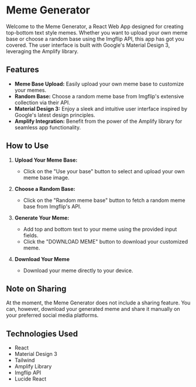 # Meme Generator

Welcome to the Meme Generator, a React Web App designed for creating top-bottom text style memes. Whether you want to upload your own meme base or choose a random base using the Imgflip API, this app has got you covered. The user interface is built with Google's Material Design 3, leveraging the Amplify library.

## Features

- **Meme Base Upload:** Easily upload your own meme base to customize your memes.
- **Random Base:** Choose a random meme base from Imgflip's extensive collection via their API.
- **Material Design 3:** Enjoy a sleek and intuitive user interface inspired by Google's latest design principles.
- **Amplify Integration:** Benefit from the power of the Amplify library for seamless app functionality.

## How to Use

1. **Upload Your Meme Base:**
   - Click on the "Use your base" button to select and upload your own meme base image.
  
2. **Choose a Random Base:**
   - Click on the "Random meme base" button to fetch a random meme base from Imgflip's API.

3. **Generate Your Meme:**
   - Add top and bottom text to your meme using the provided input fields.
   - Click the "DOWNLOAD MEME" button to download your customized meme.

4. **Download Your Meme**
   - Download your meme directly to your device.

## Note on Sharing

At the moment, the Meme Generator does not include a sharing feature. You can, however, download your generated meme and share it manually on your preferred social media platforms.

## Technologies Used

- React
- Material Design 3
- Tailwind
- Amplify Library
- Imgflip API
- Lucide React
